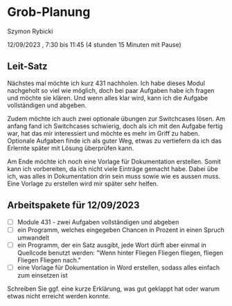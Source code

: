 # Grob-Planung

Szymon Rybicki

12/09/2023 , 7:30 bis 11:45 (4 stunden 15 Minuten mit Pause)

## Leit-Satz
Nächstes mal möchte ich kurz 431 nachholen. Ich habe dieses Modul nachgeholt so viel wie möglich, doch bei paar Aufgaben habe ich fragen und möchte sie klären. 
Und wenn alles klar wird, kann ich die Aufgabe vollständigen und abgeben.

Zudem möchte ich auch zwei optionale übungen zur Switchcases lösen. Am anfang fand ich Switchcases schwierig, doch als ich mit den Aufgabe fertig war, hat das mir interessiert und möchte es mehr im Griff zu haben. Optionale Aufgaben finde ich als guter Weg, etwas zu vertiefern da ich das Erlernte später mit Lösung überprüfen kann.

Am Ende möchte ich noch eine Vorlage für Dokumentation erstellen. Somit kann ich vorbereiten, da ich nicht viele Einträge gemacht habe. Dabei übe ich, was alles in Dokumentation drin sein muss sowie wie es aussen muss. Eine Vorlage zu erstellen wird mir später sehr helfen.

## Arbeitspakete für 12/09/2023

- [ ] Module 431 - zwei Aufgaben vollständigen und abgeben
- [ ] ein Programm, welches eingegeben Chancen in Prozent in einen Spruch umwandelt
- [ ] ein Programm, der ein Satz ausgibt, jede Wort dürft aber einmal in Quellcode benutzt werden: "Wenn hinter Fliegen Fliegen fliegen, fliegen Fliegen Fliegen nach."
- [ ] eine Vorlage für Dokumentation in Word erstellen, sodass alles einfach zum einsetzen ist

Schreiben Sie ggf. eine kurze Erklärung, was gut geklappt hat oder warum etwas nicht erreicht werden konnte.
